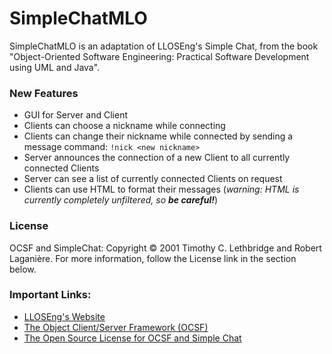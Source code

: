 # SimpleChatMLO

SimpleChatMLO is an adaptation of LLOSEng's Simple Chat, from the book "Object-Oriented Software Engineering: Practical Software Development using UML and Java".

### New Features
* GUI for Server and Client
* Clients can choose a nickname while connecting
* Clients can change their nickname while connected by sending a message command: `!nick <new nickname>`
* Server announces the connection of a new Client to all currently connected Clients
* Server can see a list of currently connected Clients on request
* Clients can use HTML to format their messages (*warning: HTML is currently completely unfiltered, so **be careful!***)

### License
OCSF and SimpleChat: Copyright © 2001 Timothy C. Lethbridge and Robert Laganière. For more information, follow the License link in the section below.

### Important Links:

 * [LLOSEng's Website](http://www.site.uottawa.ca/school/research/lloseng/)
 * [The Object Client/Server Framework (OCSF)](http://www.site.uottawa.ca/school/research/lloseng/supportMaterial/ocsf/ocsf.html) 
 * [The Open Source License for OCSF and Simple Chat](http://www.site.uottawa.ca/school/research/lloseng/supportMaterial/source/openSourceLicense.html) 